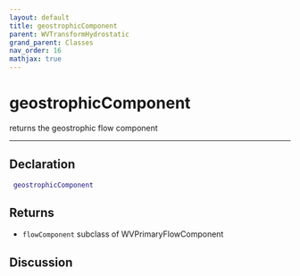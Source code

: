 ```yaml
---
layout: default
title: geostrophicComponent
parent: WVTransformHydrostatic
grand_parent: Classes
nav_order: 16
mathjax: true
---
```


#  geostrophicComponent

returns the geostrophic flow component


---

## Declaration
```matlab
 geostrophicComponent
```
## Returns
+ `flowComponent`  subclass of WVPrimaryFlowComponent

## Discussion

        

